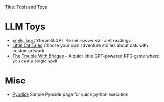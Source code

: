 Title: Tools and Toys

# LLM Toys

* [Emily Tarot](https://emilytarot.com) Streamlit/GPT 4o mini-powered Tarot readings
* [Little Cat Tales](https://littlecattales.com) Choose your own adventure stories about cats with custom artwork
* [The Trouble With Bridges](https://thetroublewithbridges.com) - A quick little GPT-powered RPG game where you cast a
  single spell

# Misc

* [Pyodide](/extra/pyodide) Simple Pyodide page for quick python execution
